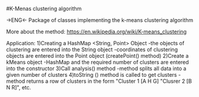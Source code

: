 #K-Menas clustering algorithm

->ENG<-
Package of classes implementing the k-means clustering algorithm

More about the method: https://en.wikipedia.org/wiki/K-means_clustering

Application:
1)Creating a HashMap <String, Point> Object
	-the objects of clustering are entered into the String object
	-coordinates of clustering objects are entered into the Point object (createPoint() method)
2)Create a kMeans object
	-HashMap and the required number of clusters are entered into the constructor
3)Call analysis() method
	-method splits all data into a given number of clusters
4)toString () method is called to get clusters
	-method returns a row of clusters in the form "Cluster 1 [A H G]
						      "Clusrer 2 [B N R]", etc.
